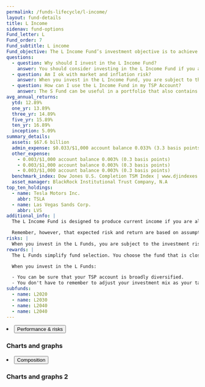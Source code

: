 ```yaml
---
permalink: /funds-lifecycle/l-income/
layout: fund-details
title: L Income
sidenav: fund-options
Fund_letter: L
Fund_order: 7
Fund_subtitle: L income
Fund_objective: The L Income Fund’s investment objective is to achieve a low level of growth with a high emphasis on preservation of assets. Unlike the other four L Funds, the L Income Fund's asset allocation does not change quarterly. However, like the other funds, it is rebalanced daily to maintain its target investment mix.
questions:
  - question: Why should I invest in the L Income Fund?
    answer: You should consider investing in the L Income Fund if you are currently withdrawing money from your TSP account in monthly payments or you plan to begin withdrawing money before 2019.
  - question: Am I ok with market and inflation risk?
    answer: When you invest in the L Income Fund, you are subject to the investment risks associated with the G, F, C, S, and I funds. This means that the L Income Fund can have periods of gain and loss, just as the individual TSP funds do.
  - question: How can I use the L Income Fund in my TSP Account?
    answer: The S Fund can be useful in a portfolio that also contains stock funds that track other indexes. The C, S, and I Funds, for example, track different segments of the overall stock market without overlapping. By investing in all segments of the stock market (as opposed to just one), you reduce your exposure to market risk.
avg_annual_returns:
  ytd: 12.89%
  one_yr: 13.89%
  three_yr: 14.89%
  five_yr: 15.89%
  ten_yr: 16.89%
  inception: 5.09%
summary_details:
  assets: $67.6 billion
  admin_expense: $0.033/$1,000 account balance 0.033% (3.3 basis points)
  other_expense:
    - 0.003/$1,000 account balance 0.003% (0.3 basis points)
    - 0.003/$1,000 account balance 0.003% (0.3 basis points)
    - 0.003/$1,000 account balance 0.003% (0.3 basis points)
  benchmark_index: Dow Jones U.S. Completion TSM Index | www.djindexes.com
  asset_manager: BlackRock Institutional Trust Company, N.A
top_ten_holdings:
  - name: Tesla Motors Inc.
    abbr: TSLA
  - name: Las Vegas Sands Corp.
    abbr: LVS
additional_info: |
  The L Income Fund is designed to produce current income if you are already receiving money from your TSP account through monthly payments or if you plan to withdraw or to begin withdrawing from your account before 2019. The asset allocations are based on the investment consultant’s assumptions regarding future investment returns, inflation, economic growth, and interest rates. We review these assumptions at least annually to determine whether changes to the allocations are warranted.

  Remember, however, that expected risk and return are based on assumptions about future economic conditions and investment performance. There is no guaranteed rate of return for any period, either short-term or long-term. For the fund’s historical returns, visit [Share Price History](). Past performance does not guarantee future results.
risks: |
  When you invest in the L Funds, you are subject to the investment risks associated with the G, F, C, S, and I funds. Your account is not guaranteed against loss. The L Funds can have periods of gain and loss, just as the individual TSP funds do.
rewards: |
  The L Funds simplify fund selection. You choose the fund that is closest to your target date (or, if your target date falls between the target dates that are offered, you can split your account between the two target date funds closest to your time horizon).

  When you invest in the L Funds:

  - You can be sure that your TSP account is broadly diversified.
  - You don't have to remember to adjust your investment mix as your target date approaches - it's done for you.
subfunds:
  - name: L2020
  - name: L2030
  - name: L2040
  - name: L2040
---
```


<li>
    <button class="usa-accordion-button" aria-expanded="false" aria-controls="a2">
  Performance &amp; risks
</button>
    <div id="a2" class="usa-accordion-content">
      <div class="usa-grid-full">
        <div class="usa-width-one-whole">
          <h3>Charts and graphs</h3>
        </div>
      </div>
    </div>
</li>
<li>
    <button class="usa-accordion-button" aria-expanded="false" aria-controls="a3">
  Composition
</button>
    <div id="a3" class="usa-accordion-content">
    <div class="usa-grid-full">
      <div class="usa-width-one-whole">
        <h3>Charts and graphs 2</h3>
      </div>
    </div>
    </div>
</li>
